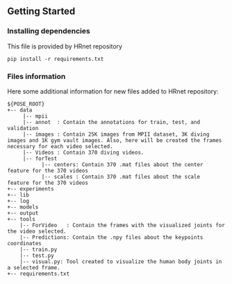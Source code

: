 
## Getting Started


### Installing dependencies

This file is provided by HRnet repository

```
pip install -r requirements.txt
```
	
### Files information

Here some additional information for new files added to HRnet repository:

```
${POSE_ROOT}
+-- data
     |-- mpii
	 |-- annot  : Contain the annotations for train, test, and validation
	 |-- images : Contain 25K images from MPII dataset, 3K diving images and 1K gym vault images. Also, here will be created the frames necessary for each video selected.
	 |-- Videos : Contain 370 diving videos.
	 |-- forTest
	       |-- centers: Contain 370 .mat files about the center feature for the 370 videos
	       |-- scales : Contain 370 .mat files about the scale  feature for the 370 videos
+-- experiments
+-- lib
+-- log
+-- models
+-- output
+-- tools 
    |-- ForVideo   : Contain the frames with the visualized joints for the video selected.	
    |-- Predictions: Contain the .npy files about the keypoints coordinates
    |-- train.py
    |-- test.py
    |-- visual.py: Tool created to visualize the human body joints in a selected frame.
+-- requirements.txt
```

